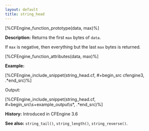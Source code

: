 ```yaml
---
layout: default
title: string_head
---
```


[%CFEngine_function_prototype(data, max)%]

**Description:** Returns the first `max` bytes of `data`.

If `max` is negative, then everything but the last `max` bytes is returned.

[%CFEngine_function_attributes(data, max)%]

**Example:**

[%CFEngine_include_snippet(string_head.cf, #\+begin_src cfengine3, .*end_src)%]

Output:

[%CFEngine_include_snippet(string_head.cf, #\+begin_src\s+example_output\s*, .*end_src)%]

**History:** Introduced in CFEngine 3.6

**See also:** `string_tail()`, `string_length()`, `string_reverse()`.

